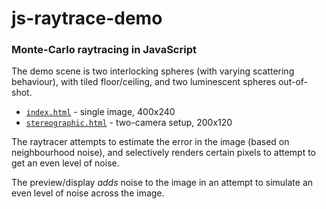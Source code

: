 # js-raytrace-demo

### Monte-Carlo raytracing in JavaScript

The demo scene is two interlocking spheres (with varying scattering behaviour), with tiled floor/ceiling, and two luminescent spheres out-of-shot.

* [`index.html`](http://geraintluff.github.io/js-raytrace-demo/index.html) - single image, 400x240
* [`stereographic.html`](http://geraintluff.github.io/js-raytrace-demo/stereographic.html) - two-camera setup, 200x120

The raytracer attempts to estimate the error in the image (based on neighbourhood noise), and selectively renders certain pixels to attempt to get an even level of noise.

The preview/display *adds* noise to the image in an attempt to simulate an even level of noise across the image.
